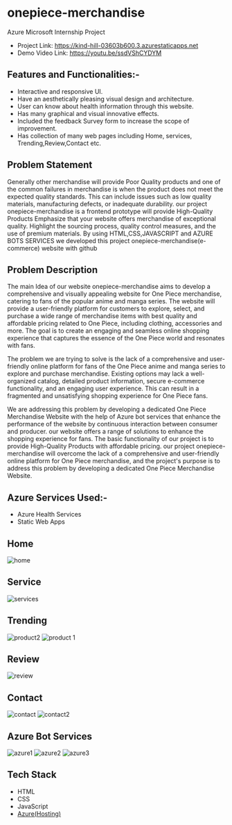 # onepiece-merchandise
Azure Microsoft Internship Project
- Project Link: https://kind-hill-03603b600.3.azurestaticapps.net
- Demo Video Link: https://youtu.be/ssdVShCYDYM

## Features and Functionalities:-
- Interactive and responsive UI.
- Have an aesthetically pleasing visual design and architecture.
- User can know about health information through this website.
- Has many graphical and visual innovative effects.
- Included the feedback Survey form to increase the scope of improvement.
- Has collection of many web pages including Home, services, Trending,Review,Contact etc.
## Problem Statement

Generally other merchandise  will provide Poor Quality products and  one of the common failures in merchandise is when the product does not meet the expected quality standards. This can include issues such as low quality materials, manufacturing defects, or inadequate durability. 
our project onepiece-merchandise is a frontend prototype will provide High-Quality Products Emphasize that your website offers merchandise of exceptional quality. Highlight the sourcing process, quality control measures, and the use of premium materials. By using HTML,CSS,JAVASCRIPT and AZURE BOTS SERVICES
we developed this project onepiece-merchandise(e-commerce) website with github

## Problem Description
The main Idea  of our website onepiece-merchandise aims to develop a comprehensive and visually appealing website for One Piece merchandise, catering to fans of the popular anime and manga series. The website will provide a user-friendly platform for customers to explore, select, and purchase a wide range of merchandise items with best quality and affordable pricing  related to One Piece, including clothing, accessories and more. The goal is to create an engaging and seamless online shopping experience that captures the essence of the One Piece world and resonates with fans.


The problem we are trying to solve is the lack of a comprehensive and user-friendly online platform for fans of the One Piece anime and manga series to explore and purchase merchandise. Existing options may lack a well-organized catalog, detailed product information, secure e-commerce functionality, and an engaging user experience. This can result in a fragmented and unsatisfying shopping experience for One Piece fans.

We are addressing this problem by developing a dedicated One Piece Merchandise Website with the help of Azure bot services that enhance the performance of the website by continuous interaction between consumer and producer. our website offers a range of solutions to enhance the shopping experience for fans. 
The  basic functionality of our project is to  provide High-Quality Products with affordable pricing. our project onepiece-merchandise will overcome  the lack of a comprehensive and user-friendly online platform for One Piece merchandise, and the project's purpose is to address this problem by developing a dedicated One Piece Merchandise Website. 

## Azure Services Used:-
- Azure Health Services
- Static Web Apps
## Home
![home](https://github.com/mohammedsuhail3000/onepiece-merchandise/assets/134853659/8d41e9c0-a65e-430e-afae-b401e2075587)
## Service
![services](https://github.com/mohammedsuhail3000/onepiece-merchandise/assets/134853659/429ae00e-b20f-4d4a-95f8-d27013e1e293)

## Trending
![product2](https://github.com/mohammedsuhail3000/onepiece-merchandise/assets/134853659/75307e4a-6c32-4940-918a-4c9d066d9128)
![product 1](https://github.com/mohammedsuhail3000/onepiece-merchandise/assets/134853659/6a4f53c7-77b1-41a3-9004-a633af08206b)


## Review
![review](https://github.com/mohammedsuhail3000/onepiece-merchandise/assets/134853659/3bd00741-9829-4e90-9dd5-76363b2f3ea4)


## Contact
![contact](https://github.com/mohammedsuhail3000/onepiece-merchandise/assets/134853659/5a635d42-a092-4899-8116-613516b6070a)
![contact2](https://github.com/mohammedsuhail3000/onepiece-merchandise/assets/134853659/cc245eff-1ccc-4840-94f0-eb13269ca0c7)


## Azure Bot Services
![azure1](https://github.com/mohammedsuhail3000/onepiece-merchandise/assets/134853659/42ebfffe-fb68-4cc2-b3d2-b223b0c307e6)
![azure2](https://github.com/mohammedsuhail3000/onepiece-merchandise/assets/134853659/5994bcd1-3baf-4680-ad27-df58e17afdf6)
![azure3](https://github.com/mohammedsuhail3000/onepiece-merchandise/assets/134853659/961fc66d-43de-41f6-a61a-7172ebd905bc)

## Tech Stack 


- HTML
- CSS
- JavaScript
- [Azure(Hosting)](https://azure.microsoft.com/en-in/features/azure-portal/)


